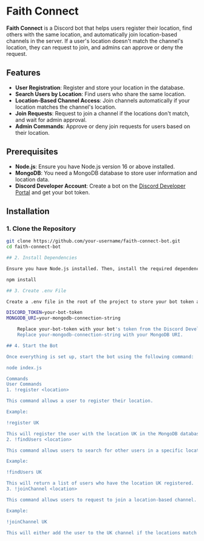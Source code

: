 # Faith Connect

**Faith Connect** is a Discord bot that helps users register their location, find others with the same location, and automatically join location-based channels in the server. If a user's location doesn't match the channel's location, they can request to join, and admins can approve or deny the request.

## Features

- **User Registration**: Register and store your location in the database.
- **Search Users by Location**: Find users who share the same location.
- **Location-Based Channel Access**: Join channels automatically if your location matches the channel's location.
- **Join Requests**: Request to join a channel if the locations don't match, and wait for admin approval.
- **Admin Commands**: Approve or deny join requests for users based on their location.

## Prerequisites

- **Node.js**: Ensure you have Node.js version 16 or above installed.
- **MongoDB**: You need a MongoDB database to store user information and location data.
- **Discord Developer Account**: Create a bot on the [Discord Developer Portal](https://discord.com/developers/applications) and get your bot token.

## Installation

### 1. Clone the Repository

```bash
git clone https://github.com/your-username/faith-connect-bot.git
cd faith-connect-bot

## 2. Install Dependencies

Ensure you have Node.js installed. Then, install the required dependencies by running:

npm install

## 3. Create .env File

Create a .env file in the root of the project to store your bot token and MongoDB URI:

DISCORD_TOKEN=your-bot-token
MONGODB_URI=your-mongodb-connection-string

    Replace your-bot-token with your bot's token from the Discord Developer Portal.
    Replace your-mongodb-connection-string with your MongoDB URI.

## 4. Start the Bot

Once everything is set up, start the bot using the following command:

node index.js

Commands
User Commands
1. !register <location>

This command allows a user to register their location.

Example:

!register UK

This will register the user with the location UK in the MongoDB database.
2. !findUsers <location>

This command allows users to search for other users in a specific location.

Example:

!findUsers UK

This will return a list of users who have the location UK registered.
3. !joinChannel <location>

This command allows users to request to join a location-based channel. If the user’s location matches the channel’s location, they will be added automatically. If not, the bot will send a request to an admin for approval.

Example:

!joinChannel UK

This will either add the user to the UK channel if the locations match or request admin approval.
